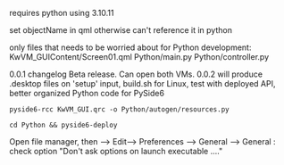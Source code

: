 requires python using 3.10.11

set objectName in qml otherwise can't reference it in python

only files that needs to be worried about for Python development:
KwVM_GUIContent/Screen01.qml
Python/main.py
Python/controller.py

0.0.1 changelog
Beta release. Can open both VMs. 0.0.2 will produce .desktop files on 'setup' input, build.sh for Linux, test with deployed API, better organized Python code for PySide6

`pyside6-rcc KwVM_GUI.qrc -o Python/autogen/resources.py`

`cd Python && pyside6-deploy`

Open file manager, then --> Edit--> Preferences --> General --> General : check option "Don't ask options on launch executable ...."